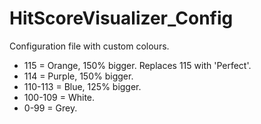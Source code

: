 # HitScoreVisualizer_Config

Configuration file with custom colours.

- 115 = Orange, 150% bigger. Replaces 115 with 'Perfect'.
- 114 = Purple, 150% bigger.
- 110-113 = Blue, 125% bigger.
- 100-109 = White.
- 0-99 = Grey.

